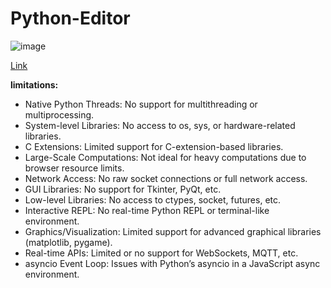 # Python-Editor

![image](https://github.com/user-attachments/assets/561968ce-c68b-4e30-a132-c296e9828186)

[Link](https://kooroshoo.github.io/Python-Editor/)


**limitations:**

- Native Python Threads: No support for multithreading or multiprocessing.
- System-level Libraries: No access to os, sys, or hardware-related libraries.
- C Extensions: Limited support for C-extension-based libraries.
- Large-Scale Computations: Not ideal for heavy computations due to browser resource limits.
- Network Access: No raw socket connections or full network access.
- GUI Libraries: No support for Tkinter, PyQt, etc.
- Low-level Libraries: No access to ctypes, socket, futures, etc.
- Interactive REPL: No real-time Python REPL or terminal-like environment.
- Graphics/Visualization: Limited support for advanced graphical libraries (matplotlib, pygame).
- Real-time APIs: Limited or no support for WebSockets, MQTT, etc.
- asyncio Event Loop: Issues with Python’s asyncio in a JavaScript async environment.
